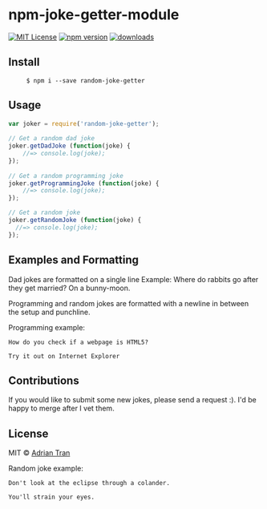# npm-joke-getter-module

[![MIT License](https://img.shields.io/npm/l/random-joke-getter.svg)](https://opensource.org/licenses/MIT)
[![npm version](https://img.shields.io/npm/v/random-joke-getter.svg)](https://github.com/akiyowind/npm-joke-getter-module)
[![downloads](https://img.shields.io/npm/dm/random-joke-getter.svg)](https://github.com/akiyowind/npm-joke-getter-module)


## Install
`     $ npm i --save random-joke-getter`



## Usage

```javascript
var joker = require('random-joke-getter');
 
// Get a random dad joke
joker.getDadJoke (function(joke) {
    //=> console.log(joke);
});
 
// Get a random programming joke
joker.getProgrammingJoke (function(joke) {
    //=> console.log(joke);
});

// Get a random joke
joker.getRandomJoke (function(joke) {
  //=> console.log(joke);
});
```
## Examples and Formatting

Dad jokes are formatted on a single line
Example: Where do rabbits go after they get married? On a bunny-moon.

Programming and random jokes are formatted with a newline in between the setup and punchline.

Programming example: 

```
How do you check if a webpage is HTML5?

Try it out on Internet Explorer
```

## Contributions

If you would like to submit some new jokes, please send a request :). I'd be happy to merge after I vet them.

## License
MIT © [Adrian Tran]()

Random joke example:

```
Don't look at the eclipse through a colander.

You'll strain your eyes.
```

